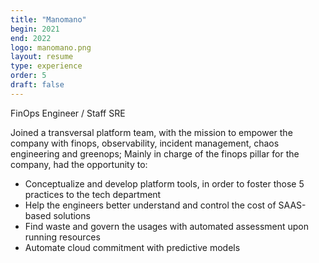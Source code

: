 ```yaml
---
title: "Manomano"
begin: 2021
end: 2022
logo: manomano.png
layout: resume
type: experience
order: 5
draft: false
---
```


FinOps Engineer / Staff SRE

Joined a transversal platform team, with the mission to empower the company with finops, observability, incident management, chaos engineering and greenops; Mainly in charge of the finops pillar for the company, had the opportunity to:

- Conceptualize and develop platform tools, in order to foster those 5 practices to the tech department
- Help the engineers better understand and control the cost of SAAS-based solutions
- Find waste and govern the usages with automated assessment upon running resources
- Automate cloud commitment with predictive models
